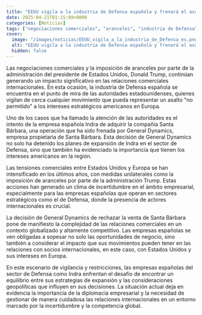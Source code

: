 ```yaml
---
title: "EEUU vigila a la industria de Defensa española y frenará el asalto 'no permitido' de Indra a Santa Bárbara"
date: 2025-04-21T01:15:09+0000
categories: [Noticias]
tags: ["negociaciones comerciales", "aranceles", "industria de Defensa", "relaciones comerciales internacionales", "empresa española Indra", "sector de Defensa", "intereses americanos", "tensiones comerciales", "empresas españolas", "relaciones comerciales", "contexto globalizado", "relaciones internacionales", "diplom"]
cover:
  image: "/images/noticias/EEUU_vigila_a_la_industria_de_Defensa_es.png"
  alt: "EEUU vigila a la industria de Defensa española y frenará el asalto 'no permitido' de Indra a Santa Bárbara"
  hidden: false
---
```


Las negociaciones comerciales y la imposición de aranceles por parte de la administración del presidente de Estados Unidos, Donald Trump, continúan generando un impacto significativo en las relaciones comerciales internacionales. En esta ocasión, la industria de Defensa española se encuentra en el punto de mira de las autoridades estadounidenses, quienes vigilan de cerca cualquier movimiento que pueda representar un asalto "no permitido" a los intereses estratégicos americanos en Europa.

Uno de los casos que ha llamado la atención de las autoridades es el intento de la empresa española Indra de adquirir la compañía Santa Bárbara, una operación que ha sido frenada por General Dynamics, empresa propietaria de Santa Bárbara. Esta decisión de General Dynamics no solo ha detenido los planes de expansión de Indra en el sector de Defensa, sino que también ha evidenciado la importancia que tienen los intereses americanos en la región.

Las tensiones comerciales entre Estados Unidos y Europa se han intensificado en los últimos años, con medidas unilaterales como la imposición de aranceles por parte de la administración Trump. Estas acciones han generado un clima de incertidumbre en el ámbito empresarial, especialmente para las empresas españolas que operan en sectores estratégicos como el de Defensa, donde la presencia de actores internacionales es crucial.

La decisión de General Dynamics de rechazar la venta de Santa Bárbara pone de manifiesto la complejidad de las relaciones comerciales en un contexto globalizado y altamente competitivo. Las empresas españolas se ven obligadas a sopesar no solo las oportunidades de negocio, sino también a considerar el impacto que sus movimientos pueden tener en las relaciones con socios internacionales, en este caso, con Estados Unidos y sus intereses en Europa.

En este escenario de vigilancia y restricciones, las empresas españolas del sector de Defensa como Indra enfrentan el desafío de encontrar un equilibrio entre sus estrategias de expansión y las consideraciones geopolíticas que influyen en sus decisiones. La situación actual deja en evidencia la importancia de la diplomacia empresarial y la necesidad de gestionar de manera cuidadosa las relaciones internacionales en un entorno marcado por la incertidumbre y la competencia global.
